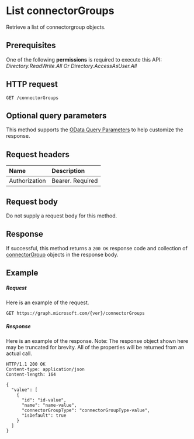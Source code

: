 # List connectorGroups

Retrieve a list of connectorgroup objects.
## Prerequisites
One of the following **permissions** is required to execute this API:  *Directory.ReadWrite.All Or Directory.AccessAsUser.All*
## HTTP request
<!-- { "blockType": "ignored" } -->
```http
GET /connectorGroups
```
## Optional query parameters
This method supports the [OData Query Parameters](http://graph.microsoft.io/docs/overview/query_parameters) to help customize the response.

## Request headers
| Name      |Description|
|:----------|:----------|
| Authorization  | Bearer. Required|

## Request body
Do not supply a request body for this method.
## Response
If successful, this method returns a `200 OK` response code and collection of [connectorGroup](../resources/connectorgroup.md) objects in the response body.
## Example
##### Request
Here is an example of the request.
<!-- {
  "blockType": "request",
  "name": "get_connectorgroups"
}-->
```http
GET https://graph.microsoft.com/{ver}/connectorGroups
```
##### Response
Here is an example of the response. Note: The response object shown here may be truncated for brevity. All of the properties will be returned from an actual call.
<!-- {
  "blockType": "response",
  "truncated": true,
  "@odata.type": "microsoft.graph.connectorGroup",
  "isCollection": true
} -->
```http
HTTP/1.1 200 OK
Content-type: application/json
Content-length: 164

{
  "value": [
    {
      "id": "id-value",
      "name": "name-value",
      "connectorGroupType": "connectorGroupType-value",
      "isDefault": true
    }
  ]
}
```

<!-- uuid: 8fcb5dbc-d5aa-4681-8e31-b001d5168d79
2015-10-25 14:57:30 UTC -->
<!-- {
  "type": "#page.annotation",
  "description": "List connectorGroups",
  "keywords": "",
  "section": "documentation",
  "tocPath": ""
}-->
